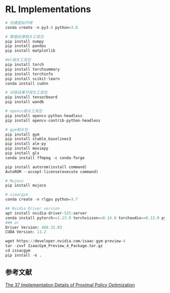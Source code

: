 # RL Implementations
```python
# 创建虚拟环境
conda create -n py3.8 python=3.8

# 数据处理相关工具包
pip install numpy
pip install pandas
pip install matplotlib

#ml相关工具包
pip install torch
pip install torchsummary
pip install torchinfo
pip install scikit-learn
conda install cudnn

# 训练结果可视化工具包
pip install tensorboard
pip install wandb

# opencv相关工具包
pip install opencv-python-headless
pip install opencv-contrib-python-headless

# gym相关包
pip install gym
pip install stable_baselines3
pip install ale-py
pip install moviepy
pip install glx
conda install ffmpeg -c conda-forge

pip install autorom(install command)
AutoROM --accept-license(execute command)

# Mujoco
pip install mujoco

# isaacgym
conda create -n rlgpu python=3.7

## Nvidia Driver version
apt install nvidia-driver-525-server
conda install pytorch==1.13.0 torchvision==0.14.0 torchaudio==0.13.0 pytorch-cuda=11.7 -c pytorch -c nvidia
### or
Driver Version: 460.32.03
CUDA Version: 11.2

wget https://developer.nvidia.com/isaac-gym-preview-4
tar -zxvf IsaacGym_Preview_4_Package.tar.gz
cd issacgym
pip install -e .
```







## 参考文献

[The 37 Implementation Details of Proximal Policy Optimization](https://iclr-blog-track.github.io/2022/03/25/ppo-implementation-details/)

